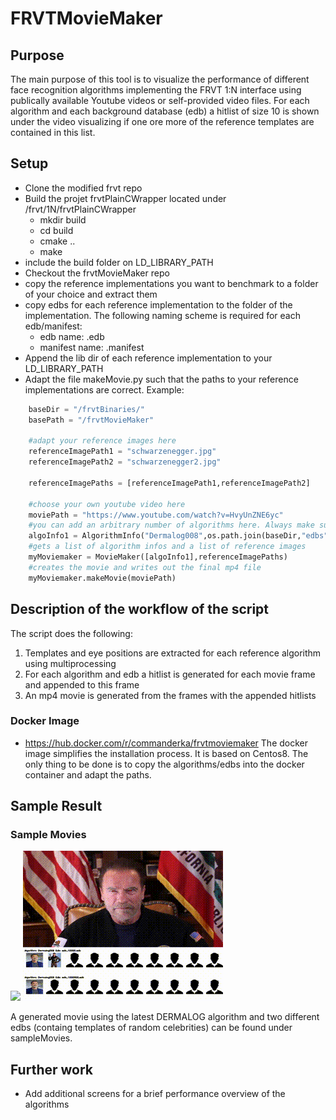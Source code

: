 # FRVTMovieMaker
## Purpose
The main purpose of this tool is to visualize the performance of different face recognition algorithms implementing the FRVT 1:N interface using publically available Youtube videos or self-provided video files.
For each algorithm and each background database (edb) a hitlist of size 10 is shown under the video visualizing if one ore more of the reference templates are contained in this list.
## Setup
* Clone the modified frvt repo
* Build the projet frvtPlainCWrapper located under /frvt/1N/frvtPlainCWrapper
  * mkdir build
  * cd build
  * cmake ..
  * make
* include the build folder on LD_LIBRARY_PATH
* Checkout the frvtMovieMaker repo
* copy the reference implementations you want to benchmark to a folder of your choice and extract them
* copy edbs for each reference implementation to the folder of the implementation. The following naming scheme is required for each edb/manifest:
  * edb name: <edbName>.edb
  * manifest name: <edbName>.manifest
* Append the lib dir of each reference implementation to your LD_LIBRARY_PATH
* Adapt the file makeMovie.py such that the paths to your reference implementations are correct. Example:
```python
    baseDir = "/frvtBinaries/"
    basePath = "/frvtMovieMaker"

    #adapt your reference images here
    referenceImagePath1 = "schwarzenegger.jpg"
    referenceImagePath2 = "schwarzenegger2.jpg"

    referenceImagePaths = [referenceImagePath1,referenceImagePath2]

    #choose your own youtube video here
    moviePath = "https://www.youtube.com/watch?v=HvyUnZNE6yc"
    #you can add an arbitrary number of algorithms here. Always make sure that the paths are correct and the edbs are included for each algorithm
    algoInfo1 = AlgorithmInfo("Dermalog008",os.path.join(baseDir,"edbs"),implDir = baseDir,libName = "libfrvt_1N_dermalog_008.so", enrollmentDir=os.path.join(baseDir,"enroll"))
    #gets a list of algorithm infos and a list of reference images
    myMoviemaker = MovieMaker([algoInfo1],referenceImagePaths)
    #creates the movie and writes out the final mp4 file
    myMoviemaker.makeMovie(moviePath) 
```


## Description of the workflow of the script
The script does the following:
1. Templates and eye positions are extracted for each reference algorithm using multiprocessing
2. For each algorithm and edb a hitlist is generated for each movie frame and appended to this frame
3. An mp4 movie is generated from the frames with the appended hitlists
### Docker Image
* https://hub.docker.com/r/commanderka/frvtmoviemaker
The docker image simplifies the installation process. It is based on Centos8.
The only thing to be done is to copy the algorithms/edbs into the docker container and adapt the paths.
## Sample Result
### Sample Movies
[<img src="sampleMovie/frvt.gif">](https://youtu.be/iE3_zkyHcb8)
[<img src="sampleMovie/output.gif">](https://youtu.be/2dqpQK0V2HM)


A generated movie using the latest DERMALOG algorithm and two different edbs (containg templates of random celebrities) can be found under sampleMovies.

## Further work
* Add additional screens for a brief performance overview of the algorithms



